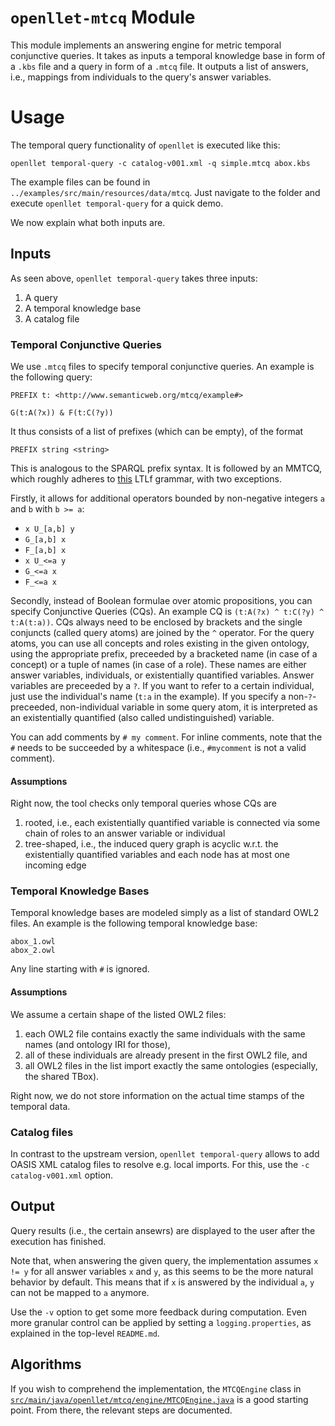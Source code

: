 # `openllet-mtcq` Module

This module implements an answering engine for metric temporal conjunctive queries.
It takes as inputs a temporal knowledge base in form of a `.kbs` file and a query in form of a `.mtcq` file.
It outputs a list of answers, i.e., mappings from individuals to the query's answer variables.

# Usage

The temporal query functionality of `openllet` is executed like this:

`openllet temporal-query -c catalog-v001.xml -q simple.mtcq abox.kbs`

The example files can be found in `../examples/src/main/resources/data/mtcq`.
Just navigate to the folder and execute `openllet temporal-query` for a quick demo.

We now explain what both inputs are.

## Inputs

As seen above, `openllet temporal-query` takes three inputs:

1. A query
2. A temporal knowledge base
3. A catalog file

### Temporal Conjunctive Queries

We use `.mtcq` files to specify temporal conjunctive queries.
An example is the following query:

```
PREFIX t: <http://www.semanticweb.org/mtcq/example#>

G(t:A(?x)) & F(t:C(?y))
```

It thus consists of a list of prefixes (which can be empty), of the format

`PREFIX string <string>`

This is analogous to the SPARQL prefix syntax.
It is followed by an MMTCQ, which roughly adheres to [this](https://github.com/marcofavorito/tl-grammars/blob/main/content/04.ltlf.md) LTLf grammar, with two exceptions.

Firstly, it allows for additional operators bounded by non-negative integers `a` and `b` with `b >= a`:

- `x U_[a,b] y`
- `G_[a,b] x`
- `F_[a,b] x`
- `x U_<=a y`
- `G_<=a x`
- `F_<=a x`

Secondly, instead of Boolean formulae over atomic propositions, you can specify Conjunctive Queries (CQs).
An example CQ is `(t:A(?x) ^ t:C(?y) ^ t:A(t:a))`.
CQs always need to be enclosed by brackets and the single conjuncts (called query atoms) are joined by the `^` operator.
For the query atoms, you can use all concepts and roles existing in the given ontology, using the appropriate prefix, preceeded by a bracketed name (in case of a concept) or a tuple of names (in case of a role).
These names are either answer variables, individuals, or existentially quantified variables.
Answer variables are preceeded by a `?`.
If you want to refer to a certain individual, just use the individual's name (`t:a` in the example).
If you specify a non-`?`-preceeded, non-individual variable in some query atom, it is interpreted as an existentially quantified (also called undistinguished) variable.

You can add comments by `# my comment`.
For inline comments, note that the `#` needs to be succeeded by a whitespace (i.e., `#mycomment` is not a valid comment).

#### Assumptions

Right now, the tool checks only temporal queries whose CQs are

1. rooted, i.e., each existentially quantified variable is connected via some chain of roles to an answer variable or individual
2. tree-shaped, i.e., the induced query graph is acyclic w.r.t. the existentially quantified variables and each node has at most one incoming edge

### Temporal Knowledge Bases

Temporal knowledge bases are modeled simply as a list of standard OWL2 files.
An example is the following temporal knowledge base:

```
abox_1.owl
abox_2.owl
```

Any line starting with `#` is ignored.

#### Assumptions

We assume a certain shape of the listed OWL2 files:

1. each OWL2 file contains exactly the same individuals with the same names (and ontology IRI for those),
2. all of these individuals are already present in the first OWL2 file, and
3. all OWL2 files in the list import exactly the same ontologies (especially, the shared TBox).

Right now, we do not store information on the actual time stamps of the temporal data.

### Catalog files

In contrast to the upstream version, `openllet temporal-query` allows to add OASIS XML catalog files to resolve e.g. local imports.
For this, use the `-c catalog-v001.xml` option.

## Output

Query results (i.e., the certain ansewrs) are displayed to the user after the execution has finished.

Note that, when answering the given query, the implementation assumes `x != y` for all answer variables `x` and `y`, as this seems to be the more natural behavior by default.
This means that if `x` is answered by the individual `a`, `y` can not be mapped to `a` anymore.

Use the `-v` option to get some more feedback during computation.
Even more granular control can be applied by setting a `logging.properties`, as explained in the top-level `README.md`.

## Algorithms

If you wish to comprehend the implementation, the `MTCQEngine` class in [`src/main/java/openllet/mtcq/engine/MTCQEngine.java`](src/main/java/openllet/mtcq/engine/MTCQEngine.java) is a good starting point.
From there, the relevant steps are documented.
